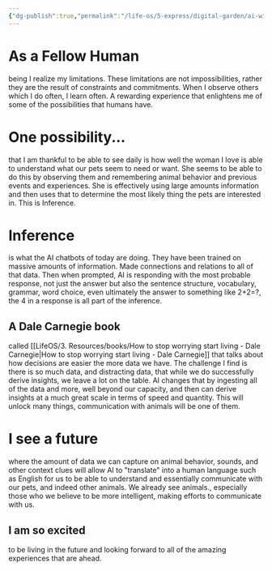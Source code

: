 ```yaml
---
{"dg-publish":true,"permalink":"/life-os/5-express/digital-garden/ai-will-allow-us-to-communicate-with-animals/","noteIcon":""}
---
```



# As a Fellow Human
being I realize my limitations. These limitations are not impossibilities, rather they are the result of constraints and commitments. When I observe others which I do often, I learn often. A rewarding experience that enlightens me of some of the possibilities that humans have.


# One possibility...
that I am thankful to be able to see daily is how well the woman I love is able to understand what our pets seem to need or want. She seems to be able to do this by observing them and remembering animal behavior and previous events and experiences. She is effectively using large amounts information and then uses that to determine the most likely thing the pets are interested in. This is Inference.

# Inference
is what the AI chatbots of today are doing. They have been trained on massive amounts of information. Made connections and relations to all of that data. Then when prompted, AI is responding with the most probable response, not just the answer but also the sentence structure, vocabulary, grammar, word choice, even ultimately the answer to something like 2+2=?, the 4 in a response is all part of the inference.

## A Dale Carnegie book 
called [[LifeOS/3. Resources/books/How to stop worrying start living - Dale Carnegie\|How to stop worrying start living - Dale Carnegie]] that talks about how decisions are easier the more data we have. The challenge I find is there is so much data, and distracting data, that while we do successfully derive insights, we leave a lot on the table. AI changes that by ingesting all of the data and more, well beyond our capacity, and then can derive insights at a much great scale in terms of speed and quantity. This will unlock many things, communication with animals will be one of them.

# I see a future
where the amount of data we can capture on animal behavior, sounds, and other context clues will allow AI to "translate" into a human language such as English for us to be able to understand and essentially communicate with our pets, and indeed other animals. We already see animals., especially those who we believe to be more intelligent, making efforts to communicate with us. 

## I am so excited
to be living in the future and looking forward to all of the amazing experiences that are ahead.